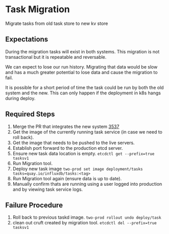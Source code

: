 # Task Migration

Migrate tasks from old task store to new kv store

## Expectations

During the migration tasks will exist in both systems. This migration is not transactional but it is repeatable and reversable.

We can expect to lose our run history. Migrating that data would be slow and has a much greater potential to lose data and cause the migration to fail.

It is possible for a short period of time the task could be run by both the old system and the new. This can only happen if the deployment in k8s hangs during deploy.

## Required Steps

1. Merge the PR that integrates the new system [3537](https://github.com/influxdata/idpe/pull/3537)
2. Get the image of the currently running task service (in case we need to roll back).
3. Get the image that needs to be pushed to the live servers.
4. Establish port forward to the production etcd server.
5. Ensure new task data location is empty. `etcdctl get --prefix=true tasksv1`
6. Run Migration tool.
7. Deploy new task image `two-prod set image deployment/tasks tasks=quay.io/influxdb/tasks:<tag>`
8. Run Migration tool again (ensure data is up to date).
9. Manually confirm thats are running using a user logged into production and by viewing task service logs.

## Failure Procedure

1. Roll back to previous taskd image. `two-prod rollout undo deploy/task`
2. clean out cruft created by migration tool. `etcdctl del --prefix=true tasksv1`